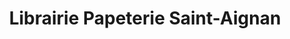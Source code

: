 ---
title: "Librairie Papeterie Saint-Aignan"
url: /saint-loubes/librairie-papeterie-saint-aignan/
shop: livres
---